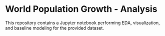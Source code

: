 # World Population Growth - Analysis

This repository contains a Jupyter notebook performing EDA, visualization, and baseline modeling for the provided dataset.
